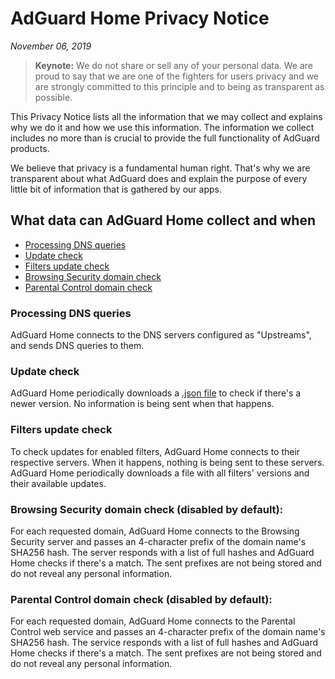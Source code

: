 # AdGuard Home Privacy Notice
*November 06, 2019*

> **Keynote:** We do not share or sell any of your personal data. We are proud to say that we are one of the fighters for users privacy and we are strongly committed to this principle and to being as transparent as possible.

This Privacy Notice lists all the information that we may collect and explains why we do it and how we use this information. The information we collect includes no more than is crucial to provide the full functionality of AdGuard products.

We believe that privacy is a fundamental human right. That's why we are transparent about what AdGuard does and explain the purpose of every little bit of information that is gathered by our apps.

## What data can AdGuard Home collect and when

* [Processing DNS queries](#dns-queries)
* [Update check](#update-check)
* [Filters update check](#filters-updates-check)
* [Browsing Security domain check](#browsing-security-check)
* [Parental Control domain check](#parental-control-check)

### <a id="dns-queries"></a> Processing DNS queries

AdGuard Home connects to the DNS servers configured as "Upstreams", and sends DNS queries to them.

### <a id="update-check"></a> Update check

AdGuard Home periodically downloads a [.json file](https://github.com/AdguardTeam/AdGuardHome/blob/master/version.json) to check if there's a newer version. No information is being sent when that happens.

### <a id="filters-updates-check"></a> Filters update check

To check updates for enabled filters, AdGuard Home connects to their respective servers. When it happens, nothing is being sent to these servers. AdGuard Home periodically downloads a file with all filters' versions and their available updates.

### <a id="browsing-security-check"></a> Browsing Security domain check (disabled by default):

For each requested domain, AdGuard Home connects to the Browsing Security server and passes an 4-character prefix of the domain name's SHA256 hash. The server responds with a list of full hashes and AdGuard Home checks if there's a match. The sent prefixes are not being stored and do not reveal any personal information.

### <a id="parental-control-check"></a> Parental Control domain check (disabled by default):

For each requested domain, AdGuard Home connects to the Parental Control web service and passes an 4-character prefix of the domain name's SHA256 hash. The service responds with a list of full hashes and AdGuard Home checks if there's a match. The sent prefixes are not being stored and do not reveal any personal information.